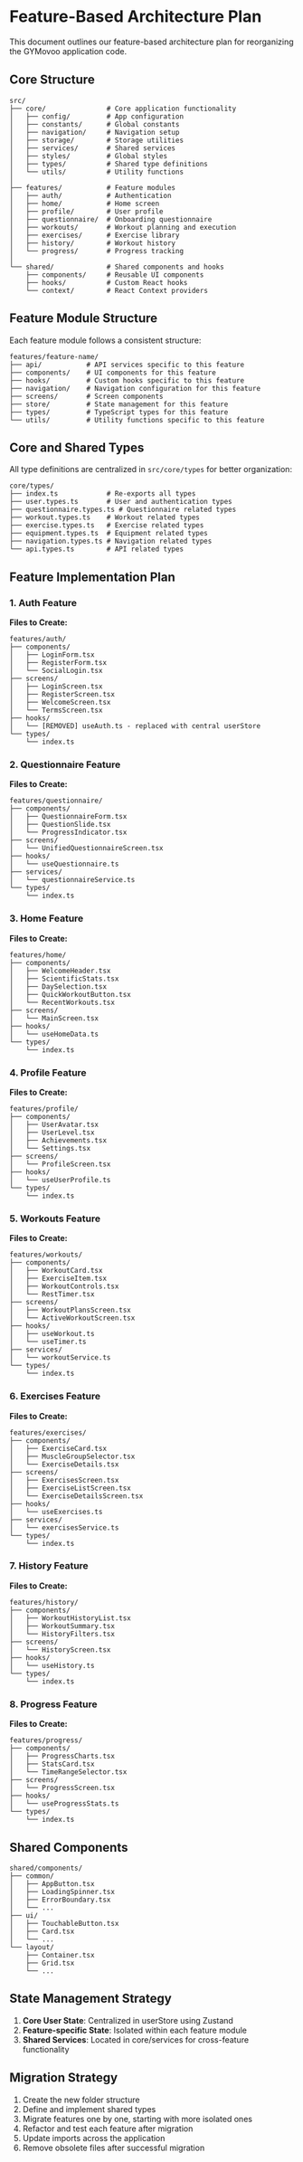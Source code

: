# Feature-Based Architecture Plan

This document outlines our feature-based architecture plan for reorganizing the GYMovoo application code.

## Core Structure

```
src/
├── core/               # Core application functionality
│   ├── config/         # App configuration
│   ├── constants/      # Global constants
│   ├── navigation/     # Navigation setup
│   ├── storage/        # Storage utilities
│   ├── services/       # Shared services
│   ├── styles/         # Global styles
│   ├── types/          # Shared type definitions
│   └── utils/          # Utility functions
│
├── features/           # Feature modules
│   ├── auth/           # Authentication
│   ├── home/           # Home screen
│   ├── profile/        # User profile
│   ├── questionnaire/  # Onboarding questionnaire
│   ├── workouts/       # Workout planning and execution
│   ├── exercises/      # Exercise library
│   ├── history/        # Workout history
│   └── progress/       # Progress tracking
│
└── shared/             # Shared components and hooks
    ├── components/     # Reusable UI components
    ├── hooks/          # Custom React hooks
    └── context/        # React Context providers
```

## Feature Module Structure

Each feature module follows a consistent structure:

```
features/feature-name/
├── api/           # API services specific to this feature
├── components/    # UI components for this feature
├── hooks/         # Custom hooks specific to this feature
├── navigation/    # Navigation configuration for this feature
├── screens/       # Screen components
├── store/         # State management for this feature
├── types/         # TypeScript types for this feature
└── utils/         # Utility functions specific to this feature
```

## Core and Shared Types

All type definitions are centralized in `src/core/types` for better organization:

```
core/types/
├── index.ts            # Re-exports all types
├── user.types.ts       # User and authentication types
├── questionnaire.types.ts # Questionnaire related types
├── workout.types.ts    # Workout related types
├── exercise.types.ts   # Exercise related types
├── equipment.types.ts  # Equipment related types
├── navigation.types.ts # Navigation related types
└── api.types.ts        # API related types
```

## Feature Implementation Plan

### 1. Auth Feature

**Files to Create:**

```
features/auth/
├── components/
│   ├── LoginForm.tsx
│   ├── RegisterForm.tsx
│   └── SocialLogin.tsx
├── screens/
│   ├── LoginScreen.tsx
│   ├── RegisterScreen.tsx
│   ├── WelcomeScreen.tsx
│   └── TermsScreen.tsx
├── hooks/
│   └── [REMOVED] useAuth.ts - replaced with central userStore
└── types/
    └── index.ts
```

### 2. Questionnaire Feature

**Files to Create:**

```
features/questionnaire/
├── components/
│   ├── QuestionnaireForm.tsx
│   ├── QuestionSlide.tsx
│   └── ProgressIndicator.tsx
├── screens/
│   └── UnifiedQuestionnaireScreen.tsx
├── hooks/
│   └── useQuestionnaire.ts
├── services/
│   └── questionnaireService.ts
└── types/
    └── index.ts
```

### 3. Home Feature

**Files to Create:**

```
features/home/
├── components/
│   ├── WelcomeHeader.tsx
│   ├── ScientificStats.tsx
│   ├── DaySelection.tsx
│   ├── QuickWorkoutButton.tsx
│   └── RecentWorkouts.tsx
├── screens/
│   └── MainScreen.tsx
├── hooks/
│   └── useHomeData.ts
└── types/
    └── index.ts
```

### 4. Profile Feature

**Files to Create:**

```
features/profile/
├── components/
│   ├── UserAvatar.tsx
│   ├── UserLevel.tsx
│   ├── Achievements.tsx
│   └── Settings.tsx
├── screens/
│   └── ProfileScreen.tsx
├── hooks/
│   └── useUserProfile.ts
└── types/
    └── index.ts
```

### 5. Workouts Feature

**Files to Create:**

```
features/workouts/
├── components/
│   ├── WorkoutCard.tsx
│   ├── ExerciseItem.tsx
│   ├── WorkoutControls.tsx
│   └── RestTimer.tsx
├── screens/
│   ├── WorkoutPlansScreen.tsx
│   └── ActiveWorkoutScreen.tsx
├── hooks/
│   ├── useWorkout.ts
│   └── useTimer.ts
├── services/
│   └── workoutService.ts
└── types/
    └── index.ts
```

### 6. Exercises Feature

**Files to Create:**

```
features/exercises/
├── components/
│   ├── ExerciseCard.tsx
│   ├── MuscleGroupSelector.tsx
│   └── ExerciseDetails.tsx
├── screens/
│   ├── ExercisesScreen.tsx
│   ├── ExerciseListScreen.tsx
│   └── ExerciseDetailsScreen.tsx
├── hooks/
│   └── useExercises.ts
├── services/
│   └── exercisesService.ts
└── types/
    └── index.ts
```

### 7. History Feature

**Files to Create:**

```
features/history/
├── components/
│   ├── WorkoutHistoryList.tsx
│   ├── WorkoutSummary.tsx
│   └── HistoryFilters.tsx
├── screens/
│   └── HistoryScreen.tsx
├── hooks/
│   └── useHistory.ts
└── types/
    └── index.ts
```

### 8. Progress Feature

**Files to Create:**

```
features/progress/
├── components/
│   ├── ProgressCharts.tsx
│   ├── StatsCard.tsx
│   └── TimeRangeSelector.tsx
├── screens/
│   └── ProgressScreen.tsx
├── hooks/
│   └── useProgressStats.ts
└── types/
    └── index.ts
```

## Shared Components

```
shared/components/
├── common/
│   ├── AppButton.tsx
│   ├── LoadingSpinner.tsx
│   ├── ErrorBoundary.tsx
│   └── ...
├── ui/
│   ├── TouchableButton.tsx
│   ├── Card.tsx
│   └── ...
└── layout/
    ├── Container.tsx
    ├── Grid.tsx
    └── ...
```

## State Management Strategy

1. **Core User State**: Centralized in userStore using Zustand
2. **Feature-specific State**: Isolated within each feature module
3. **Shared Services**: Located in core/services for cross-feature functionality

## Migration Strategy

1. Create the new folder structure
2. Define and implement shared types
3. Migrate features one by one, starting with more isolated ones
4. Refactor and test each feature after migration
5. Update imports across the application
6. Remove obsolete files after successful migration
